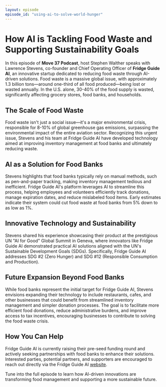 ```yaml
---
layout: episode
episode_id: "using-ai-to-solve-world-hunger"
---
```


# How AI is Tackling Food Waste and Supporting Sustainability Goals

In this episode of **Move 37 Podcast**, host Stephen Walther speaks with Lawrence Stevens, co-founder and Chief Operating Officer of **Fridge Guide AI**, an innovative startup dedicated to reducing food waste through AI-driven solutions. Food waste is a massive global issue, with approximately 1.3 billion tons—around one-third of all food produced—being lost or wasted annually. In the U.S. alone, 30-40% of the food supply is wasted, significantly affecting grocery stores, food banks, and households.

## The Scale of Food Waste

Food waste isn't just a social issue—it's a major environmental crisis, responsible for 8-10% of global greenhouse gas emissions, surpassing the environmental impact of the entire aviation sector. Recognizing this urgent issue, Stevens and his team at Fridge Guide AI have developed technology aimed at improving inventory management at food banks and ultimately reducing waste.

## AI as a Solution for Food Banks

Stevens highlights that food banks typically rely on manual methods, such as pen-and-paper tracking, making inventory management tedious and inefficient. Fridge Guide AI's platform leverages AI to streamline this process, helping employees and volunteers efficiently track donations, manage expiration dates, and reduce mislabeled food items. Early estimates indicate their system could cut food waste at food banks from 5% down to as low as 1%.

## Innovative Technology and Sustainability

Stevens shared his experience showcasing their product at the prestigious UN "AI for Good" Global Summit in Geneva, where innovators like Fridge Guide AI demonstrated practical AI solutions aligned with the UN's Sustainable Development Goals (SDGs). Specifically, Fridge Guide AI addresses SDG #2 (Zero Hunger) and SDG #12 (Responsible Consumption and Production).

## Future Expansion Beyond Food Banks

While food banks represent the initial target for Fridge Guide AI, Stevens envisions expanding their technology to include restaurants, cafes, and other businesses that could benefit from streamlined inventory management and simpler donation processes. The goal is to facilitate more efficient food donations, reduce administrative burdens, and improve access to tax incentives, encouraging businesses to contribute to solving the food waste crisis.

## How You Can Help

Fridge Guide AI is currently raising their pre-seed funding round and actively seeking partnerships with food banks to enhance their solutions. Interested parties, potential partners, and supporters are encouraged to reach out directly via the Fridge Guide AI [website](http://fridgeguide.ai).

Tune into the full episode to learn how AI-driven innovations are transforming food management and supporting a more sustainable future.

